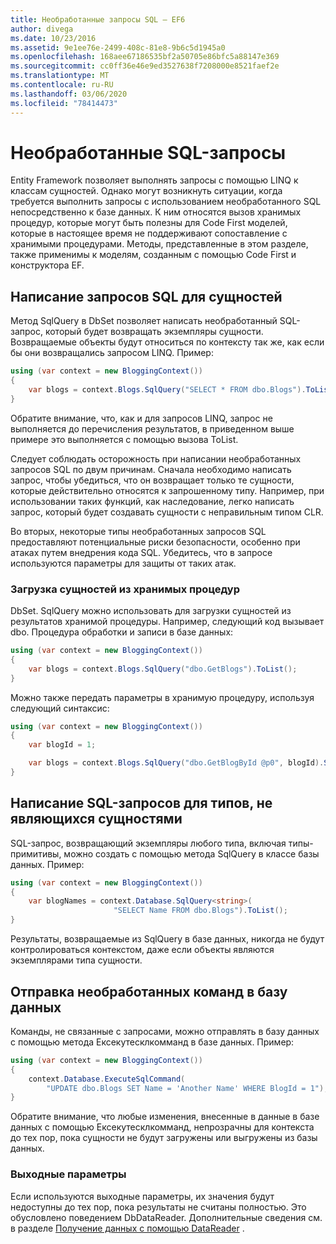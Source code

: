 ```yaml
---
title: Необработанные запросы SQL — EF6
author: divega
ms.date: 10/23/2016
ms.assetid: 9e1ee76e-2499-408c-81e8-9b6c5d1945a0
ms.openlocfilehash: 168aee67186535bf2a50705e86bfc5a88147e369
ms.sourcegitcommit: cc0ff36e46e9ed3527638f7208000e8521faef2e
ms.translationtype: MT
ms.contentlocale: ru-RU
ms.lasthandoff: 03/06/2020
ms.locfileid: "78414473"
---
```

# <a name="raw-sql-queries"></a>Необработанные SQL-запросы
Entity Framework позволяет выполнять запросы с помощью LINQ к классам сущностей. Однако могут возникнуть ситуации, когда требуется выполнить запросы с использованием необработанного SQL непосредственно к базе данных. К ним относятся вызов хранимых процедур, которые могут быть полезны для Code First моделей, которые в настоящее время не поддерживают сопоставление с хранимыми процедурами. Методы, представленные в этом разделе, также применимы к моделям, созданным с помощью Code First и конструктора EF.  

## <a name="writing-sql-queries-for-entities"></a>Написание запросов SQL для сущностей  

Метод SqlQuery в DbSet позволяет написать необработанный SQL-запрос, который будет возвращать экземпляры сущности. Возвращаемые объекты будут относиться по контексту так же, как если бы они возвращались запросом LINQ. Пример:  

``` csharp  
using (var context = new BloggingContext())
{
    var blogs = context.Blogs.SqlQuery("SELECT * FROM dbo.Blogs").ToList();
}
```  

Обратите внимание, что, как и для запросов LINQ, запрос не выполняется до перечисления результатов, в приведенном выше примере это выполняется с помощью вызова ToList.  

Следует соблюдать осторожность при написании необработанных запросов SQL по двум причинам. Сначала необходимо написать запрос, чтобы убедиться, что он возвращает только те сущности, которые действительно относятся к запрошенному типу. Например, при использовании таких функций, как наследование, легко написать запрос, который будет создавать сущности с неправильным типом CLR.  

Во вторых, некоторые типы необработанных запросов SQL предоставляют потенциальные риски безопасности, особенно при атаках путем внедрения кода SQL. Убедитесь, что в запросе используются параметры для защиты от таких атак.  

### <a name="loading-entities-from-stored-procedures"></a>Загрузка сущностей из хранимых процедур  

DbSet. SqlQuery можно использовать для загрузки сущностей из результатов хранимой процедуры. Например, следующий код вызывает dbo. Процедура обработки и записи в базе данных:  

``` csharp
using (var context = new BloggingContext())
{
    var blogs = context.Blogs.SqlQuery("dbo.GetBlogs").ToList();
}
```  

Можно также передать параметры в хранимую процедуру, используя следующий синтаксис:  

``` csharp
using (var context = new BloggingContext())
{
    var blogId = 1;

    var blogs = context.Blogs.SqlQuery("dbo.GetBlogById @p0", blogId).Single();
}
```  

## <a name="writing-sql-queries-for-non-entity-types"></a>Написание SQL-запросов для типов, не являющихся сущностями  

SQL-запрос, возвращающий экземпляры любого типа, включая типы-примитивы, можно создать с помощью метода SqlQuery в классе базы данных. Пример:  

``` csharp
using (var context = new BloggingContext())
{
    var blogNames = context.Database.SqlQuery<string>(
                       "SELECT Name FROM dbo.Blogs").ToList();
}
```  

Результаты, возвращаемые из SqlQuery в базе данных, никогда не будут контролироваться контекстом, даже если объекты являются экземплярами типа сущности.  

## <a name="sending-raw-commands-to-the-database"></a>Отправка необработанных команд в базу данных  

Команды, не связанные с запросами, можно отправлять в базу данных с помощью метода Ексекутесклкомманд в базе данных. Пример:  

``` csharp
using (var context = new BloggingContext())
{
    context.Database.ExecuteSqlCommand(
        "UPDATE dbo.Blogs SET Name = 'Another Name' WHERE BlogId = 1");
}
```  

Обратите внимание, что любые изменения, внесенные в данные в базе данных с помощью Ексекутесклкомманд, непрозрачны для контекста до тех пор, пока сущности не будут загружены или выгружены из базы данных.  

### <a name="output-parameters"></a>Выходные параметры  

Если используются выходные параметры, их значения будут недоступны до тех пор, пока результаты не считаны полностью. Это обусловлено поведением DbDataReader. Дополнительные сведения см. в разделе [Получение данных с помощью DataReader](https://go.microsoft.com/fwlink/?LinkID=398589) .  
